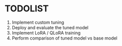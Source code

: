 # TODOLIST
1. Implement custom tuning
2. Deploy and evaluate the tuned model
3. Implement LoRA / QLoRA training
4. Perform comparison of tuned model vs base model
